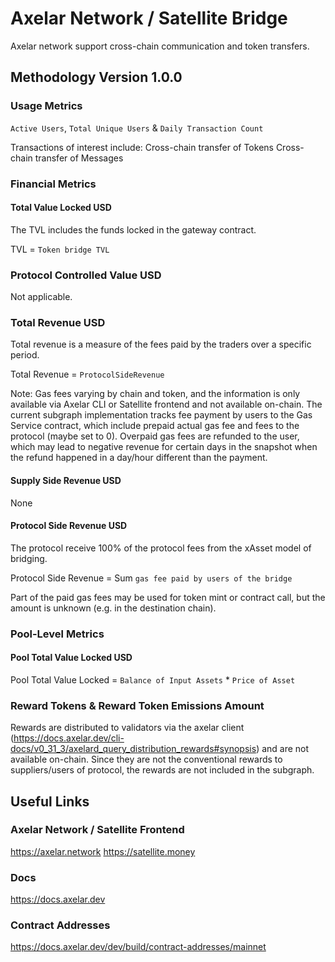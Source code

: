 # Axelar Network / Satellite Bridge

Axelar network support cross-chain communication and token transfers.

## Methodology Version 1.0.0

### Usage Metrics

`Active Users`, `Total Unique Users` & `Daily Transaction Count`

Transactions of interest include:
Cross-chain transfer of Tokens
Cross-chain transfer of Messages

### Financial Metrics

#### Total Value Locked USD

The TVL includes the funds locked in the gateway contract.

TVL = `Token bridge TVL`

### Protocol Controlled Value USD

Not applicable.

### Total Revenue USD

Total revenue is a measure of the fees paid by the traders over a specific period.

Total Revenue = `ProtocolSideRevenue`

Note: Gas fees varying by chain and token, and the information is only available via Axelar CLI or Satellite frontend and not available on-chain. The current subgraph implementation tracks fee payment by users to the Gas Service contract, which include prepaid actual gas fee and fees to the protocol (maybe set to 0). Overpaid gas fees are refunded to the user, which may lead to negative revenue for certain days in the snapshot when the refund happened in a day/hour different than the payment.

#### Supply Side Revenue USD

None

#### Protocol Side Revenue USD

The protocol receive 100% of the protocol fees from the xAsset model of bridging.

Protocol Side Revenue = Sum `gas fee paid by users of the bridge`

Part of the paid gas fees may be used for token mint or contract call, but the amount is unknown (e.g. in the destination chain).

### Pool-Level Metrics

#### Pool Total Value Locked USD

Pool Total Value Locked = `Balance of Input Assets` \* `Price of Asset`

### Reward Tokens & Reward Token Emissions Amount

Rewards are distributed to validators via the axelar client (https://docs.axelar.dev/cli-docs/v0_31_3/axelard_query_distribution_rewards#synopsis) and are not available on-chain. Since they are not the conventional rewards to suppliers/users of protocol, the rewards are not included in the subgraph.

## Useful Links

### Axelar Network / Satellite Frontend

https://axelar.network
https://satellite.money

### Docs

https://docs.axelar.dev

### Contract Addresses

https://docs.axelar.dev/dev/build/contract-addresses/mainnet
